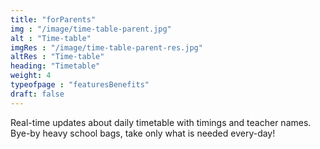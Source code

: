 ```yaml
---
title: "forParents"       
img : "/image/time-table-parent.jpg"
alt : "Time-table"
imgRes : "/image/time-table-parent-res.jpg"
altRes : "Time-table"
heading: "Timetable"
weight: 4
typeofpage : "featuresBenefits"
draft: false
---
```


Real-time updates about daily timetable with timings and teacher names. Bye-by heavy school bags, take only what is needed every-day!
